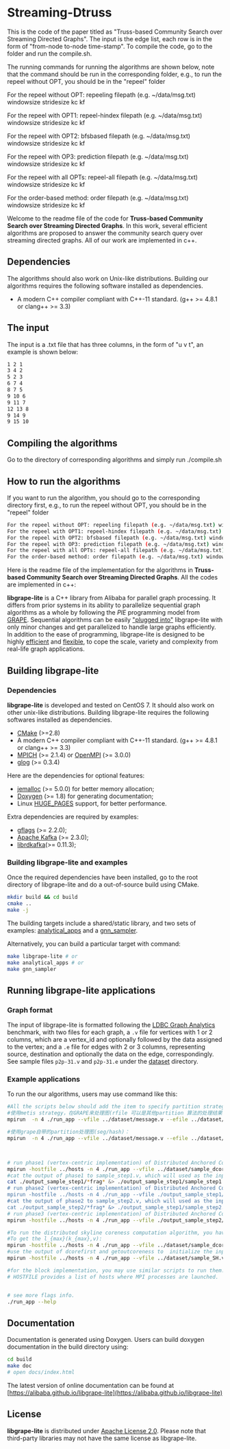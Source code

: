 # Streaming-Dtruss
This is the code of the paper titled as "Truss-based Community Search over Streaming Directed Graphs". 
The input is the edge list, each row is in the form of "from-node to-node time-stamp". 
To compile the code, go to the folder and run the compile.sh.

The running commands for running the algorithms are shown below, note that the command should be run in the corresponding folder, e.g., to run the repeel without OPT, you should be in the "repeel" folder

For the repeel without OPT: repeeling filepath (e.g. ~/data/msg.txt) windowsize stridesize kc kf

For the repeel with OPT1: repeel-hindex filepath (e.g. ~/data/msg.txt) windowsize stridesize kc kf

For the repeel with OPT2: bfsbased filepath (e.g. ~/data/msg.txt) windowsize stridesize kc kf

For the repeel with OP3: prediction filepath (e.g. ~/data/msg.txt) windowsize stridesize kc kf

For the repeel with all OPTs: repeel-all filepath (e.g. ~/data/msg.txt) windowsize stridesize kc kf

For the order-based method: order filepath (e.g. ~/data/msg.txt) windowsize stridesize kc kf

Welcome to the readme file of the code for **Truss-based Community Search over Streaming Directed Graphs**. In this work, several efficient algorithms are proposed to answer the community search query over streaming directed graphs. All of our work are implemented in c++.

## Dependencies
The algorithms should also work on Unix-like distributions. Building our algorithms requires the following software installed as dependencies.

- A modern C++ compiler compliant with C++-11 standard. (g++ >= 4.8.1 or clang++ >= 3.3)


## The input

The input is a .txt file that has three columns, in the form of "u v t", an example is shown below:

```bash
1 2 1
3 4 2
5 2 3
6 7 4
8 7 5
9 10 6
9 11 7
12 13 8
9 14 9
9 15 10
```

## Compiling the algorithms

Go to the directory of corresponding algorithms and simply run ./compile.sh


## How to run the algorithms

If you want to run the algorithm, you should go to the corresponding directory first, e.g., to run the repeel without OPT, you should be in the "repeel" folder

```bash
For the repeel without OPT: repeeling filepath (e.g. ~/data/msg.txt) windowsize stridesize kc kf
For the repeel with OPT1: repeel-hindex filepath (e.g. ~/data/msg.txt) windowsize stridesize kc kf
For the repeel with OPT2: bfsbased filepath (e.g. ~/data/msg.txt) windowsize stridesize kc kf
For the repeel with OP3: prediction filepath (e.g. ~/data/msg.txt) windowsize stridesize kc kf
For the repeel with all OPTs: repeel-all filepath (e.g. ~/data/msg.txt) windowsize stridesize kc kf
For the order-based method: order filepath (e.g. ~/data/msg.txt) windowsize stridesize kc kf
```



Here is the readme file of the implementation for the algorithms in **Truss-based Community Search over Streaming Directed Graphs**. All the codes are implemented in c++:

**libgrape-lite** is a C++ library from Alibaba for parallel graph processing. It differs from prior systems in its ability to parallelize sequential graph algorithms as a whole by following the *PIE* programming model from [GRAPE](https://dl.acm.org/doi/10.1145/3035918.3035942). Sequential algorithms can be easily ["plugged into"](examples/analytical_apps/sssp/sssp_auto.h) libgrape-lite with only minor changes and get parallelized to handle large graphs efficiently. In addition to the ease of programming, libgrape-lite is designed to be highly [efficient](Performance.md) and [flexible](examples/gnn_sampler), to cope the scale, variety and complexity from real-life graph applications.

## Building **libgrape-lite**

### Dependencies
**libgrape-lite** is developed and tested on CentOS 7. It should also work on other unix-like distributions. Building libgrape-lite requires the following softwares installed as dependencies.

- [CMake](https://cmake.org/) (>=2.8)
- A modern C++ compiler compliant with C++-11 standard. (g++ >= 4.8.1 or clang++ >= 3.3)
- [MPICH](https://www.mpich.org/) (>= 2.1.4) or [OpenMPI](https://www.open-mpi.org/) (>= 3.0.0)
- [glog](https://github.com/google/glog) (>= 0.3.4)


Here are the dependencies for optional features:
- [jemalloc](http://jemalloc.net/) (>= 5.0.0) for better memory allocation;
- [Doxygen](https://www.doxygen.nl/index.html) (>= 1.8) for generating documentation;
- Linux [HUGE_PAGES](http://www.kernel.org/doc/Documentation/vm/hugetlbpage.txt) support, for better performance.

Extra dependencies are required by examples:
- [gflags](https://github.com/gflags/gflags) (>= 2.2.0);
- [Apache Kafka](https://github.com/apache/kafka) (>= 2.3.0);
- [librdkafka](https://github.com/edenhill/librdkafka)(>= 0.11.3);


### Building libgrape-lite and examples

Once the required dependencies have been installed, go to the root directory of libgrape-lite and do a out-of-source build using CMake.

```bash
mkdir build && cd build
cmake ..
make -j
```

The building targets include a shared/static library, and two sets of examples: [analytical_apps](./examples/analytical_apps) and a [gnn_sampler](./examples/gnn_sampler).

Alternatively, you can build a particular target with command:

```bash
make libgrape-lite # or
make analytical_apps # or
make gnn_sampler
```

## Running libgrape-lite applications

### Graph format

The input of libgrape-lite is formatted following the [LDBC Graph Analytics](http://graphalytics.org) benchmark, with two files for each graph, a `.v` file for vertices with 1 or 2 columns, which are a vertex_id and optionally followed by the data assigned to the vertex; and a `.e` file for edges with 2 or 3 columns, representing source, destination and optionally the data on the edge, correspondingly. See sample files `p2p-31.v` and `p2p-31.e` under the [dataset](dataset/) directory. 

### Example applications
To run the our algorithms, users may use command like this:

```bash
#All the scripts below should add the item to specify partition strategy as follows
#使用metis strategy，在GRAPE来处理图(rfile 可以是其他partition 算法的处理结果)：
mpirun  -n 4 ./run_app --vfile ../dataset/message.v --efile ../dataset/message.e --rfile ../dataset/message.r4 --application dcorefirst --partition metis --out_prefix ./output_message_step1 --directed

#使用grape自带的partition处理图(seg/hash)：
mpirun  -n 4 ./run_app --vfile ../dataset/message.v --efile ../dataset/message.e --application dcorefirst --partition seg/hash --out_prefix ./output_message_step1 --directed



# run phase1 (vertex-centric implementation) of Distributed Anchored Coreness Computation.
mpirun -hostfile ../hosts -n 4 ./run_app --vfile ../dataset/sample_dcore.v --efile ../dataset/sample_dcore.e --application dcorefirst --out_prefix ./output_sample_step1 --directed
#cat the output of phase1 to sample_step1.v, which will used as the input of phase2 
cat ./output_sample_step1/*frag* &> ./output_sample_step1/sample_step1.v"
# run phase2 (vertex-centric implementation) of Distributed Anchored Coreness Computation.
mpirun -hostfile ../hosts -n 4 ./run_app --vfile ./output_sample_step1/sample_step1.v --efile ../dataset/sample_dcore.e --application dcoresecond --out_prefix ./output_sample_step2 --directed
#cat the output of phase2 to sample_step2.v, which will used as the input of phase3 
cat ./output_sample_step2/*frag* &> ./output_sample_step1/sample_step2.v"
# run phase3 (vertex-centric implementation) of Distributed Anchored Coreness Computation.
mpirun -hostfile ../hosts -n 4 ./run_app --vfile ./output_sample_step2/sample_step1.2 --efile ../dataset/sample_dcore.e --application dcorethird --out_prefix ./output_sample_step3 --directed

#To run the distributed skyline coreness computation algorithm, you have to initilize the input as k_{max}.l_{max}(k_{max},v)
#To get the l_{max}(k_{max},v):
mpirun -hostfile ../hosts -n 4 ./run_app --vfile ../dataset/sample_dcore.v --efile ../dataset/sample_dcore.e --application getoutcoreness --out_prefix ./output_outcoreness --directed
#use the output of dcorefirst and getoutcoreness to  initialize the input as sample_SH.v:
mpirun -hostfile ../hosts -n 4 ./run_app --vfile ../dataset/sample_SH.v --efile ../dataset/sample_dcore.e --application dcoreoptimized --out_prefix ./output_sample_optimized --directed

#for the block implementation, you may use similar scripts to run them.
# HOSTFILE provides a list of hosts where MPI processes are launched. 


# see more flags info.
./run_app --help
```


## Documentation

Documentation is generated using Doxygen. Users can build doxygen documentation in the build directory using:

```bash
cd build
make doc
# open docs/index.html
```

The latest version of online documentation can be found at [https://alibaba.github.io/libgrape-lite](https://alibaba.github.io/libgrape-lite)

## License

**libgrape-lite** is distributed under [Apache License 2.0](./LICENSE). Please note that third-party libraries may not have the same license as libgrape-lite.


